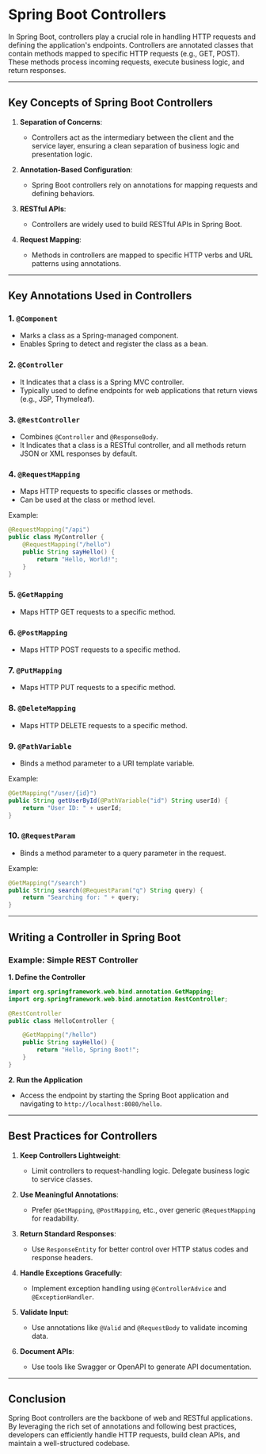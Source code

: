 # Spring Boot Controllers

In Spring Boot, controllers play a crucial role in handling HTTP requests and defining the application's endpoints. Controllers are annotated classes that contain methods mapped to specific HTTP requests (e.g., GET, POST). These methods process incoming requests, execute business logic, and return responses.

---

## Key Concepts of Spring Boot Controllers

1. **Separation of Concerns**:
    - Controllers act as the intermediary between the client and the service layer, ensuring a clean separation of business logic and presentation logic.

2. **Annotation-Based Configuration**:
    - Spring Boot controllers rely on annotations for mapping requests and defining behaviors.

3. **RESTful APIs**:
    - Controllers are widely used to build RESTful APIs in Spring Boot.

4. **Request Mapping**:
    - Methods in controllers are mapped to specific HTTP verbs and URL patterns using annotations.

---

## Key Annotations Used in Controllers

### 1. `@Component`
- Marks a class as a Spring-managed component.
- Enables Spring to detect and register the class as a bean.

### 2. `@Controller`
- It Indicates that a class is a Spring MVC controller.
- Typically used to define endpoints for web applications that return views (e.g., JSP, Thymeleaf).

### 3. `@RestController`
- Combines `@Controller` and `@ResponseBody`.
- It Indicates that a class is a RESTful controller, and all methods return JSON or XML responses by default.

### 4. `@RequestMapping`
- Maps HTTP requests to specific classes or methods.
- Can be used at the class or method level.

Example:
```java
@RequestMapping("/api")
public class MyController {
    @RequestMapping("/hello")
    public String sayHello() {
        return "Hello, World!";
    }
}
```

### 5. `@GetMapping`
- Maps HTTP GET requests to a specific method.

### 6. `@PostMapping`
- Maps HTTP POST requests to a specific method.

### 7. `@PutMapping`
- Maps HTTP PUT requests to a specific method.

### 8. `@DeleteMapping`
- Maps HTTP DELETE requests to a specific method.

### 9. `@PathVariable`
- Binds a method parameter to a URI template variable.

Example:
```java
@GetMapping("/user/{id}")
public String getUserById(@PathVariable("id") String userId) {
    return "User ID: " + userId;
}
```

### 10. `@RequestParam`
- Binds a method parameter to a query parameter in the request.

Example:
```java
@GetMapping("/search")
public String search(@RequestParam("q") String query) {
    return "Searching for: " + query;
}
```

---

## Writing a Controller in Spring Boot

### Example: Simple REST Controller

**1. Define the Controller**

```java
import org.springframework.web.bind.annotation.GetMapping;
import org.springframework.web.bind.annotation.RestController;

@RestController
public class HelloController {

    @GetMapping("/hello")
    public String sayHello() {
        return "Hello, Spring Boot!";
    }
}
```

**2. Run the Application**

- Access the endpoint by starting the Spring Boot application and navigating to `http://localhost:8080/hello`.

---

## Best Practices for Controllers

1. **Keep Controllers Lightweight**:
    - Limit controllers to request-handling logic. Delegate business logic to service classes.

2. **Use Meaningful Annotations**:
    - Prefer `@GetMapping`, `@PostMapping`, etc., over generic `@RequestMapping` for readability.

3. **Return Standard Responses**:
    - Use `ResponseEntity` for better control over HTTP status codes and response headers.

4. **Handle Exceptions Gracefully**:
    - Implement exception handling using `@ControllerAdvice` and `@ExceptionHandler`.

5. **Validate Input**:
    - Use annotations like `@Valid` and `@RequestBody` to validate incoming data.

6. **Document APIs**:
    - Use tools like Swagger or OpenAPI to generate API documentation.

---

## Conclusion

Spring Boot controllers are the backbone of web and RESTful applications. By leveraging the rich set of annotations and following best practices, developers can efficiently handle HTTP requests, build clean APIs, and maintain a well-structured codebase.
